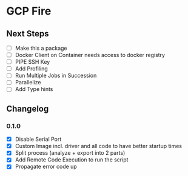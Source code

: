 # GCP Fire

## Next Steps

- [ ] Make this a package
- [ ] Docker Client on Container needs access to docker registry
- [ ] PIPE SSH Key
- [ ] Add Profiling
- [ ] Run Multiple Jobs in Succession
- [ ] Parallelize
- [ ] Add Type hints

## Changelog

### 0.1.0

- [x] Disable Serial Port
- [x] Custom Image incl. driver and all code to have better startup times
- [x] Split process (analyze + export into 2 parts)
- [x] Add Remote Code Execution to run the script
- [x] Propagate error code up

